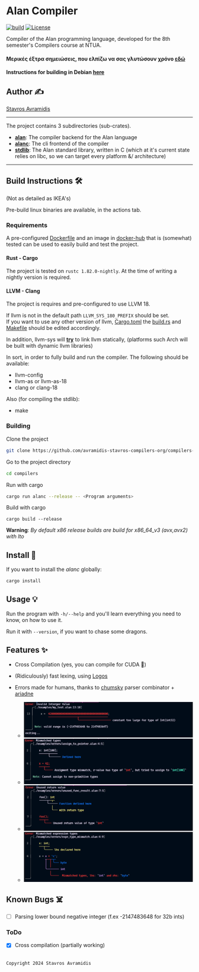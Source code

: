 
# Alan Compiler 
[![build](https://github.com/avramidis-stavros-compilers-org/compilers-mirror/actions/workflows/rust.yml/badge.svg)](https://github.com/avramidis-stavros-compilers-org/compilers-mirror/actions/workflows/rust.yml)
[![License](https://img.shields.io/badge/License-Apache%202.0-blue.svg)](https://opensource.org/licenses/Apache-2.0)


Compiler of the Alan programming language, developed for the 8th semester's Compilers course at NTUA.


#### Μερικές έξτρα σημειώσεις, που ελπίζω να σας γλυτώσουν χρόνο [εδώ](./docs/alan-instructions.pdf)

#### Instructions for building in Debian [here](./docs/debian-instructions.md)

## Author ✍️

[Stavros Avramidis](https://www.github.com/purpl3F0x)

___
The project contains 3 subdirectories (sub-crates).
- **[alan](./alan/)**: The compiler backend for the Alan language
- **[alanc](./alanc/)**: The cli frontend of the compiler
- **[stdlib](./stdlib/)**: The Alan standard library, written in C (which at it's current state relies on libc, so we can target every platform &/ architecture)
___

## Build Instructions 🛠️
(Not as detailed as IKEA's)

Pre-build linux binaries are available, in the actions tab.

### Requirements

A pre-configured [Dockerfile](https://gist.github.com/purpl3F0x/786ceaffcd16508ae90bfa60921521b4) and an image in [docker-hub](https://hub.docker.com/r/asder/alan-image) that is (somewhat) tested can be used to easily build and test the project.

#### Rust - Cargo
The project is tested on `rustc 1.82.0-nightly`.
At the time of writing a nightly version is required.

#### LLVM - Clang
The project is requires and pre-configured to use LLVM 18.

If llvm is not in the default path `LLVM_SYS_180_PREFIX` should be set. <br>
If you want to use any other version of llvm, [Cargo.toml](./alan/Cargo.toml) the [build.rs](./stdlib/build.rs) and [Makefile](./stdlib/Makefile) should be edited accordingly.

In addition, llvm-sys will <u>**try**</u> to link llvm statically, (platforms such Arch will be built with dynamic llvm libraries)

In sort, in order to fully build and run the compiler. The following should be available:
- llvm-config
- llvm-as or llvm-as-18
- clang or clang-18

Also (for compiling the stdlib):
- make


### Building

Clone the project

```bash
git clone https://github.com/avramidis-stavros-compilers-org/compilers-mirror.git
```

Go to the project directory

```bash
cd compilers
```

Run with cargo
```bash
cargo run alanc --release -- <Program arguments>
```

Build with cargo
```
cargo build --release
```
__Warning__: *By default x86 release builds are build for x86_64_v3 (avx,avx2) with lto*

## Install 🚀
If you want to install the *alanc* globally:
```bash
cargo install
```

## Usage 💡
Run the program with `-h/--help` and you'll learn everything you need to know, on how to use it. 

Run it with `--version`, if you want to chase some dragons. 

## Features ✨
- Cross Compilation (yes, you can compile for CUDA 🙌)

- (Ridiculously) fast lexing, using [Logos](https://github.com/maciejhirsz/logos)

- Errors made for humans, thanks to [chumsky](https://github.com/zesterer/chumsky) parser combinator + [ariadne](https://github.com/zesterer/ariadne)
    - ![alt text](./assets/error_example_parse.png)
    - ![alt text](./assets/error_example_sem1.png)
    - ![alt text](./assets/error_example_sem2.png)
    - ![alt text](./assets/error_example_sem3.png)

## Known Bugs ☠️
- [ ] Parsing lower bound negative integer (f.ex -2147483648 for 32b ints)


### ToDo
- [X] Cross compilation (partially working)

##
`
Copyright 2024 Stavros Avramidis
`

